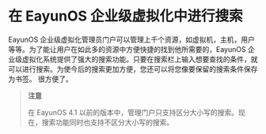 # 在 EayunOS 企业级虚拟化中进行搜索

EayunOS 企业级虚拟化管理员门户可以管理上千个资源，如虚拟机，主机，用户等等。为了能让用户在如此多的资源中方便快捷的找到他所需要的，EayunOS 企业级虚拟化系统提供了强大的搜索功能。只要在搜索栏上输入想要查找的条件，就可以进行搜索。为使今后的搜索更加方便，您还可以将您像要保留的搜索条件保存为书签。
很方便了。

> **注意**
>
>在 EayunOS 4.1 以前的版本中，管理门户只支持区分大小写的搜索。现在，搜索功能同时也支持不区分大小写的搜索。
